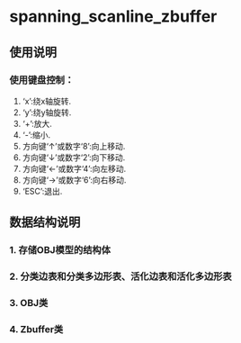 # spanning_scanline_zbuffer

## 使用说明
### 使用键盘控制：
  1. ‘x’:绕x轴旋转.
  2. ‘y’:绕y轴旋转.
  3. ‘+’:放大.
  4. ‘-’:缩小.
  5. 方向键‘↑’或数字‘8’:向上移动.
  6. 方向键‘↓’或数字‘2’:向下移动.
  7. 方向键‘←’或数字‘4’:向左移动.
  8. 方向键‘→’或数字‘6’:向右移动.
  9. ‘ESC’:退出.

## 数据结构说明
### 1.	存储OBJ模型的结构体
### 2.	分类边表和分类多边形表、活化边表和活化多边形表
### 3.	OBJ类
### 4.	Zbuffer类
